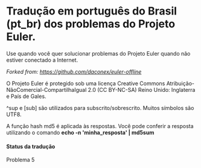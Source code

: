 Tradução em português do Brasil (pt_br) dos problemas do Projeto Euler.
====
Use quando você quer solucionar problemas do Projeto Euler quando não estiver conectado a Internet.

*Forked from: https://github.com/daconex/euler-offline*


O Projeto Euler é protegido sob uma licença Creative Commons Atribuição-NãoComercial-CompartilhaIgual 2.0 (CC BY-NC-SA) Reino Unido: Inglaterra e País de Gales.

^sup e [sub] são utilizados para subscrito/sobrescrito. Muitos símbolos são UTF8.

A função hash md5 é aplicada às respostas. Você pode conferir a resposta utilizando o comando **echo -n 'minha_resposta' | md5sum**


#### Status da tradução
Problema 5
